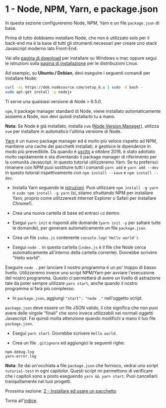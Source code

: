 # 1 - Node, NPM, Yarn, e package.json

In questa sezione configureremo Node, NPM, Yarn e un file `package.json` di base.

Prima di tutto dobbiamo installare Node, che non è utilizzato solo per il back-end ma è la base di tutti gli strumenti necessari per creare uno stack Javascript moderno lato Front-End.

Vai alla [pagina di download](https://nodejs.org/en/download/current/) per installare su Windows o mac oppure segui le istruzioni sulla [pagina di installazione](https://nodejs.org/en/download/package-manager/) per le distribuzioni Linux.


Ad esempio, su **Ubuntu / Debian**, devi eseguire i seguenti comandi per installare Node:

```bash
curl -sL https://deb.nodesource.com/setup_6.x | sudo -E bash -
sudo apt-get install -y nodejs
```
Ti serve una qualsiasi versione di Node > 6.5.0.

`npm`, il package manager standard di Node, viene installato automaticamente assieme a Node, non devi quindi installarlo tu a mano.

**Nota**: Se Node è già installato, installa `nvm` ([Node Version Manager](https://github.com/creationix/nvm)), utilizza `nvm` per installare in automatico l'ultima versione di Node.

[Yarn](https://yarnpkg.com/) è un nuovo package manager ed è molto più veloce rispetto ad NPM, mantiene una cache dei pacchetti installati, e gestisce le dipendenze in modo più prevedibile. Da quando è [uscito](https://code.facebook.com/posts/1840075619545360) a ottobre 2016, è stato adottato molto rapidamente e sta diventando il package manager di riferimento per la comunità Javascript. In questo tutorial utilizzeremo Yarn. Se tu preferisci rimanere con NPM puoi sostituire tutti i comandi `yarn add` e `yarn add --dev` in questo tutorial rispettivamente con `npm install --save` e `npm install --dev`.

- Installa Yarn seguendo le [istruzioni](https://yarnpkg.com/en/docs/install). Puoi utilizzare `npm install -g yarn` o `sudo npm install -g yarn` (si, stiamo sfruttando NPM per installare Yarn, proprio come utilizzeresti Internet Explorer o Safari per installare Chrome!).

- Crea una nuova cartella di base ed entraci `cd` dentro.
- Esegui `yarn init` e rispondi alle domande (`yarn init -y` per saltare tutte le domande), per generare automaticamente un file `package.json`.
- Crea un file `index.js` contenente `console.log('Hello world')`.
- Esegui `node .` in questa cartella (`index.js` è il file che Node cerca automaticamente all'interno della cartella corrente). Dovrebbe scrivere "Hello world".

Eseguire `node .` per lanciare il nostro programma è un po' troppo di basso livello. Utilizzeremo invece uno script NPM/Yarn per avviare l'esecuzione del nostro programma. Questo ci permetterà di avere un livello di astrazione tale da poter sempre utilizare `yarn start`, anche quando il nostro programma si farà più complesso.

- In `package.json`, aggiungi `"start": "node ."` nell'oggetto script.

`package.json` deve essere un file JSON valido, il che significa che non puoi avere delle virgole "finali" che sono invece utilizzabili nei normali oggetti Javascript. Fai quindi molta attenzione quando modifichi a mano il tuo file `package.json`.

- Esegui `yarn start`. Dovrebbe scrivere `Hello world`.

- Crea un file `.gitignore` ed aggiungici le seguenti righe:

```
npm-debug.log
yarn-error.log
```

**Nota**: Se dai un'occhiata a file `package.json` che fornisco, vedrai uno script `tutorial-test` in ogni capitolor. Questi script mi permettono di verificare che i capitoli sono a posto eseguendo `yarn && yarn start`. Puoi cancellarli tranquillamente nei tuoi progetti.

Prossima sezione: [2 - Installare ed usare un pacchetto](/tutorial/2-packages)

Torna all'[indice](https://github.com/fbertone/js-stack-from-scratch).
